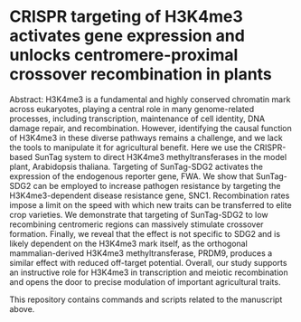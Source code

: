 # CRISPR targeting of H3K4me3 activates gene expression and unlocks centromere-proximal crossover recombination in plants
Abstract: H3K4me3 is a fundamental and highly conserved chromatin mark across eukaryotes, playing a central role in many genome-related processes, including transcription, maintenance of cell identity, DNA damage repair, and recombination. However, identifying the causal function of H3K4me3 in these diverse pathways remains a challenge, and we lack the tools to manipulate it for agricultural benefit. Here we use the CRISPR-based SunTag system to direct H3K4me3 methyltransferases in the model plant, Arabidopsis thaliana. Targeting of SunTag-SDG2 activates the expression of the endogenous reporter gene, FWA. We show that SunTag-SDG2 can be employed to increase pathogen resistance by targeting the H3K4me3-dependent disease resistance gene, SNC1. Recombination rates impose a limit on the speed with which new traits can be transferred to elite crop varieties. We demonstrate that targeting of SunTag-SDG2 to low recombining centromeric regions can massively stimulate crossover formation. Finally, we reveal that the effect is not specific to SDG2 and is likely dependent on the H3K4me3 mark itself, as the orthogonal mammalian-derived H3K4me3 methyltransferase, PRDM9, produces a similar effect with reduced off-target potential. Overall, our study supports an instructive role for H3K4me3 in transcription and meiotic recombination and opens the door to precise modulation of important agricultural traits.

This repository contains commands and scripts related to the manuscript above.
